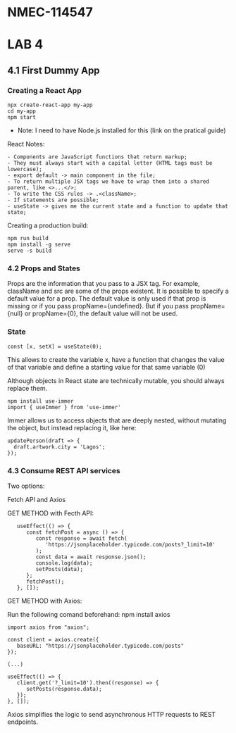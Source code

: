 # NMEC-114547

# LAB 4

## 4.1 First Dummy App

### Creating a React App

```
npx create-react-app my-app
cd my-app
npm start
```

- Note: I need to have Node.js installed for this (link on the pratical guide)


React Notes:

    - Components are JavaScript functions that return markup;
    - They must always start with a capital letter (HTML tags must be lowercase);
    - export default -> main component in the file;
    - To return multiple JSX tags we have to wrap them into a shared parent, like <>...</>;
    - To write the CSS rules -> .<className>;
    - If statements are possible;
    - useState -> gives me the current state and a function to update that state;
    

Creating a production build:

```
npm run build
npm install -g serve
serve -s build
```



### 4.2 Props and States

Props are the information that you pass to a JSX tag. For example, className and src are some of the props existent.
It is possible to specify a default value for a prop. The default value is only used if that prop is missing or if you pass propName={undefined}. But if you pass propName={null} or propName={0}, the default value will not be used.

### State

```
const [x, setX] = useState(0);
```
This allows to create the variable x, have a function that changes the value of that variable and define a starting value for that same variable (0)

Although objects in React state are technically mutable, you should always replace them.

```
npm install use-immer
import { useImmer } from 'use-immer'
```

Immer allows us to access objects that are deeply nested, without mutating the object, but instead replacing it, like here:

```
updatePerson(draft => {
  draft.artwork.city = 'Lagos';
});
```

### 4.3 Consume REST API services
Two options:

Fetch API and Axios

GET METHOD with Fecth API:

```
   useEffect(() => {
      const fetchPost = async () => {
         const response = await fetch(
            'https://jsonplaceholder.typicode.com/posts?_limit=10'
         );
         const data = await response.json();
         console.log(data);
         setPosts(data);
      };
      fetchPost();
   }, []);
```


GET METHOD with Axios:

Run the following comand beforehand: npm install axios
```
import axios from "axios";

const client = axios.create({
   baseURL: "https://jsonplaceholder.typicode.com/posts" 
});

(...)

useEffect(() => {
   client.get('?_limit=10').then((response) => {
      setPosts(response.data);
   });
}, []);

```


Axios simplifies the logic to send asynchronous HTTP requests to REST endpoints.

